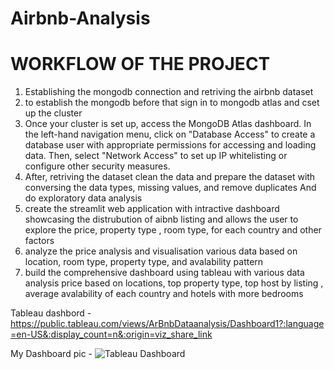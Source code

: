 # Airbnb-Analysis

# WORKFLOW OF THE PROJECT

1. Establishing the mongodb connection and retriving the airbnb dataset
2. to establish the mongodb before that sign in to mongodb atlas and cset up the cluster
3. Once your cluster is set up, access the MongoDB Atlas dashboard. In the left-hand navigation menu, click on "Database Access" to create a database user with appropriate permissions for accessing and loading data. Then, select "Network Access" to set up IP whitelisting or configure other security measures.
4. After, retriving the dataset clean the data and prepare the dataset with conversing the data types, missing values, and remove duplicates And do exploratory data analysis
5. create the streamlit web application with intractive dashboard showcasing the distrubution of aibnb listing and allows the user to explore the price, property type , room type, for each country and other factors
6. analyze the price analysis and visualisation various data based on location, room type, property type, and avalability pattern
7. build the comprehensive dashboard using tableau with various data analysis price based on locations, top property type, top  host by listing , average avalability of each country and  hotels with more bedrooms

Tableau dashbord - https://public.tableau.com/views/ArBnbDataanalysis/Dashboard1?:language=en-US&:display_count=n&:origin=viz_share_link

My Dashboard pic - ![Tableau Dashboard](https://github.com/Deepak05798/Airbnb-Analysis/assets/140487304/6082d037-8d25-401f-8437-507245812667)
